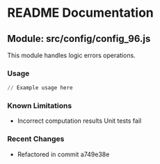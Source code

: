 # README Documentation

## Module: src/config/config_96.js

This module handles logic errors operations.

### Usage

```python
// Example usage here
```

### Known Limitations

- Incorrect computation results Unit tests fail

### Recent Changes

- Refactored in commit a749e38e
